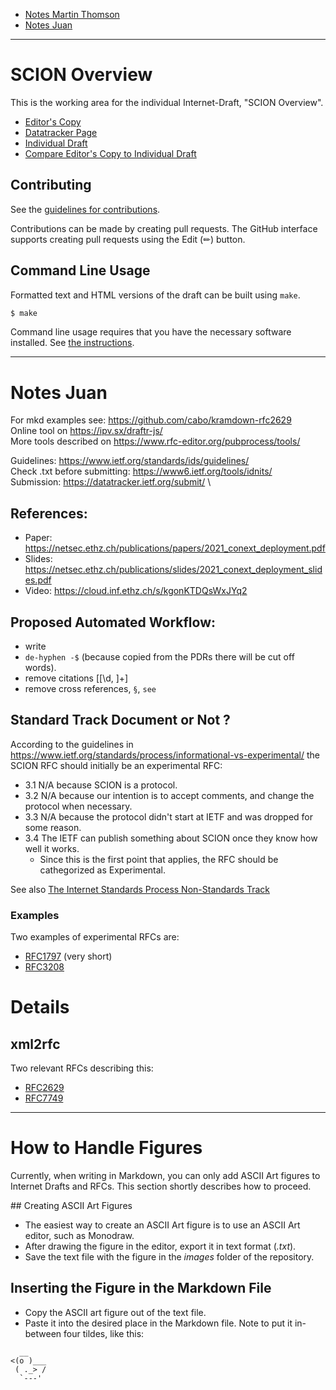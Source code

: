 - [Notes Martin Thomson](#scion-overview)
- [Notes Juan](#notes-juan)

_________________________________________________________________________________________________________


# SCION Overview

This is the working area for the individual Internet-Draft, "SCION Overview".

* [Editor's Copy](https://scionfoundation.github.io/scion-overview_I-D/#go.draft-perrig-scion-overview.html)
* [Datatracker Page](https://datatracker.ietf.org/doc/draft-perrig-scion-overview)
* [Individual Draft](https://datatracker.ietf.org/doc/html/draft-perrig-scion-overview)
* [Compare Editor's Copy to Individual Draft](https://scionfoundation.github.io/scion-overview_I-D/#go.draft-perrig-scion-overview.diff)


## Contributing

See the
[guidelines for contributions](https://github.com/scionfoundation/scion-overview_I-D/blob/main/CONTRIBUTING.md).

Contributions can be made by creating pull requests.
The GitHub interface supports creating pull requests using the Edit (✏) button.


## Command Line Usage

Formatted text and HTML versions of the draft can be built using `make`.

```sh
$ make
```

Command line usage requires that you have the necessary software installed.  See
[the instructions](https://github.com/martinthomson/i-d-template/blob/main/doc/SETUP.md).

___________________________________________________________________________________________


# Notes Juan

For mkd examples see: https://github.com/cabo/kramdown-rfc2629
<br>
Online tool on https://ipv.sx/draftr-js/
<br>
More tools described on https://www.rfc-editor.org/pubprocess/tools/


Guidelines: https://www.ietf.org/standards/ids/guidelines/
<br>
Check .txt before submitting: https://www6.ietf.org/tools/idnits/
<br>
Submission: https://datatracker.ietf.org/submit/ \


## References:
- Paper: https://netsec.ethz.ch/publications/papers/2021_conext_deployment.pdf
- Slides: https://netsec.ethz.ch/publications/slides/2021_conext_deployment_slides.pdf
- Video: https://cloud.inf.ethz.ch/s/kgonKTDQsWxJYq2

## Proposed Automated Workflow:
- write
- `de-hyphen -$` (because copied from the PDRs there will be cut off words).
- remove citations \[[\d, ]+\]
- remove cross references,  `§`, `see`

## Standard Track Document or Not ?

According to the guidelines in
https://www.ietf.org/standards/process/informational-vs-experimental/
the SCION RFC should initially be an experimental RFC:
- 3.1 N/A because SCION is a protocol.
- 3.2 N/A because our intention is to accept comments, and change the protocol when necessary.
- 3.3 N/A because the protocol didn't start at IETF and was dropped for some reason.
- 3.4 The IETF can publish something about SCION once they know how well it works.
    - Since this is the first point that applies, the RFC should be cathegorized as Experimental.

See also [The Internet Standards Process Non-Standards Track](https://www.rfc-editor.org/rfc/rfc2026.html#section-4.2)

### Examples
Two examples of experimental RFCs are:
- [RFC1797](https://datatracker.ietf.org/doc/html/rfc1797) (very short)
- [RFC3208](https://www.rfc-editor.org/rfc/rfc3208.html)

# Details

## xml2rfc

Two relevant RFCs describing this:
- [RFC2629](https://xml2rfc.tools.ietf.org/public/rfc/html/rfc2629.html)
- [RFC7749](https://datatracker.ietf.org/doc/html/rfc7749)

_________________________________________________________________________________________________________

# How to Handle Figures

Currently, when writing in Markdown, you can only add ASCII Art figures to Internet Drafts and RFCs.
This section shortly describes how to proceed.

## Creating ASCII Art Figures

- The easiest way to create an ASCII Art figure is to use an ASCII Art editor, such as Monodraw.
- After drawing the figure in the editor, export it in text format (_.txt_).
- Save the text file with the figure in the _images_ folder of the repository.

## Inserting the Figure in the Markdown File

- Copy the ASCII art figure out of the text file.
- Paste it into the desired place in the Markdown file. 
Note to put it in-between four tildes, like this: 

~~~~
  __
<(o )___
 ( ._> /
  `---'
~~~~
